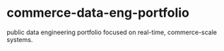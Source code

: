 # commerce-data-eng-portfolio
public data engineering portfolio focused on real-time, commerce-scale systems.
